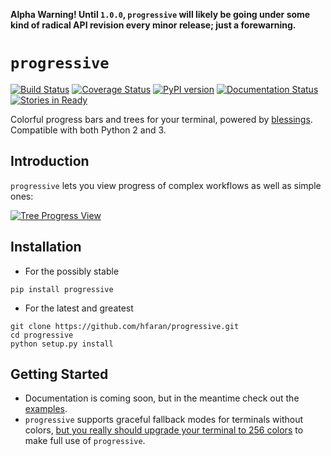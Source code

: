 **Alpha Warning! Until `1.0.0`, `progressive` will likely be going under some kind of radical API revision every minor release; just a forewarning.**

# `progressive`

[![Build Status](https://travis-ci.org/hfaran/progressive.svg?branch=master)](https://travis-ci.org/hfaran/progressive?branch=master)
[![Coverage Status](https://coveralls.io/repos/hfaran/progressive/badge.svg?branch=master)](https://coveralls.io/r/hfaran/progressive?branch=master)
[![PyPI version](https://badge.fury.io/py/progressive.svg)](http://badge.fury.io/py/progressive)
[![Documentation Status](https://readthedocs.org/projects/progressive/badge/?version=latest)](https://readthedocs.org/projects/progressive/?badge=latest)
[![Stories in Ready](https://badge.waffle.io/hfaran/progressive.png?label=Ready)](http://waffle.io/hfaran/progressive)

Colorful progress bars and trees for your terminal, powered by [blessings](https://github.com/erikrose/blessings). Compatible with both Python 2 and 3.

## Introduction

`progressive` lets you view progress of complex workflows as well as simple ones:

[![Tree Progress View](https://raw.githubusercontent.com/hfaran/progressive/master/example.gif)](https://github.com/hfaran/progressive)


## Installation

* For the possibly stable

```
pip install progressive
```

* For the latest and greatest

```
git clone https://github.com/hfaran/progressive.git
cd progressive
python setup.py install
```

## Getting Started

* Documentation is coming soon, but in the meantime check out the [examples](https://github.com/hfaran/progressive/blob/master/progressive/examples.py).
* `progressive` supports graceful fallback modes for terminals without colors, [but you really should upgrade your terminal to 256 colors](http://pastelinux.wordpress.com/2010/12/01/upgrading-linux-terminal-to-256-colors/) to make full use of `progressive`.
